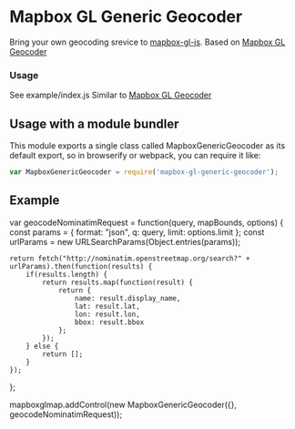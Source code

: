 # Mapbox GL Generic Geocoder

Bring your own geocoding srevice to [mapbox-gl-js](https://github.com/mapbox/mapbox-gl-js).  Based on [Mapbox GL Geocoder](https://github.com/mapbox/mapbox-gl-geocoder/)

### Usage

See example/index.js
Similar to [Mapbox GL Geocoder](https://www.mapbox.com/mapbox-gl-js/example/mapbox-gl-geocoder/)

## Usage with a module bundler

This module exports a single class called MapboxGenericGeocoder as its default export,
so in browserify or webpack, you can require it like:

```js
var MapboxGenericGeocoder = require('mapbox-gl-generic-geocoder');
```

## Example

var geocodeNominatimRequest = function(query, mapBounds, options) {
	const params = { format: "json", q: query, limit: options.limit };
	const urlParams = new URLSearchParams(Object.entries(params));

	return fetch("http://nominatim.openstreetmap.org/search?" + urlParams).then(function(results) {
		if(results.length) {
			return results.map(function(result) {
				return {
					name: result.display_name,
					lat: result.lat,
					lon: result.lon,
					bbox: result.bbox
				};
			});
		} else {
			return [];
		}
	});
};

mapboxglmap.addControl(new MapboxGenericGeocoder({}, geocodeNominatimRequest));
